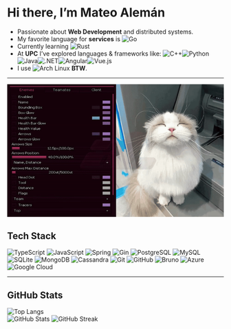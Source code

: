 # Hi there, I’m **Mateo Alemán**  

- Passionate about **Web Development** and distributed systems.
- My favorite language for **services** is ![Go](https://img.shields.io/badge/Go-00ADD8?logo=go&logoColor=white)
- Currently learning ![Rust](https://img.shields.io/badge/Rust-000000?logo=rust&logoColor=white)
- At **UPC** I’ve explored languages & frameworks like: ![C++](https://img.shields.io/badge/C++-00599C?logo=cplusplus&logoColor=white)![Python](https://img.shields.io/badge/Python-3776AB?logo=python&logoColor=white)![Java](https://img.shields.io/badge/Java-ED8B00?logo=openjdk&logoColor=white)![.NET](https://img.shields.io/badge/.NET-512BD4?logo=dotnet&logoColor=white)![Angular](https://img.shields.io/badge/Angular-DD0031?logo=angular&logoColor=white)![Vue.js](https://img.shields.io/badge/Vue.js-42B883?logo=vue.js&logoColor=white)
- I use ![Arch Linux](https://img.shields.io/badge/Arch%20Linux-1793D1?logo=archlinux&logoColor=white) **BTW**.

---

<p align="center">
  <img src="./assets/cat-ESP.gif" alt="banner" width="800"/>
</p>

## Tech Stack

![TypeScript](https://img.shields.io/badge/TypeScript-3178C6?logo=typescript&logoColor=white)
![JavaScript](https://img.shields.io/badge/JavaScript-F7DF1E?logo=javascript&logoColor=black)
![Spring](https://img.shields.io/badge/Spring-6DB33F?logo=spring&logoColor=white)
![Gin](https://img.shields.io/badge/Gin%20Framework-00ADD8?logo=go&logoColor=white)
![PostgreSQL](https://img.shields.io/badge/PostgreSQL-316192?logo=postgresql&logoColor=white)
![MySQL](https://img.shields.io/badge/MySQL-4479A1?logo=mysql&logoColor=white)
![SQLite](https://img.shields.io/badge/SQLite-003B57?logo=sqlite&logoColor=white)
![MongoDB](https://img.shields.io/badge/MongoDB-47A248?logo=mongodb&logoColor=white)
![Cassandra](https://img.shields.io/badge/Cassandra-1287B1?logo=apachecassandra&logoColor=white)
![Git](https://img.shields.io/badge/Git-F05032?logo=git&logoColor=white)
![GitHub](https://img.shields.io/badge/GitHub-181717?logo=github&logoColor=white)
![Bruno](https://img.shields.io/badge/Bruno-FF5C28?logo=bruno&logoColor=white)
![Azure](https://img.shields.io/badge/Azure-0078D4?logo=microsoftazure&logoColor=white)
![Google Cloud](https://img.shields.io/badge/Google%20Cloud-4285F4?logo=googlecloud&logoColor=white)

---

## GitHub Stats
![Top Langs](https://github-readme-stats.vercel.app/api/top-langs/?username=zGIKS&layout=compact&theme=tokyonight)  
![GitHub Stats](https://github-readme-stats.vercel.app/api?username=zGIKS&show_icons=true&theme=tokyonight)
![GitHub Streak](https://streak-stats.demolab.com?user=zGIKS&theme=tokyonight)

